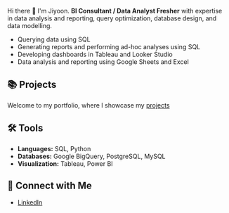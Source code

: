Hi there 👋 I'm Jiyoon.
**BI Consultant / Data Analyst Fresher** with expertise in data analysis and reporting, query optimization, database design, and data modelling.

- Querying data using SQL  
- Generating reports and performing ad-hoc analyses using SQL  
- Developing dashboards in Tableau and Looker Studio  
- Data analysis and reporting using Google Sheets and Excel  



## 📚 Projects  
Welcome to my portfolio, where I showcase my [projects](https://github.com/jiyoonjane/Portfolio_guide)



## 🛠️ Tools
- **Languages:** SQL, Python  
- **Databases:** Google BigQuery, PostgreSQL, MySQL  
- **Visualization:** Tableau, Power BI



## 🤝 Connect with Me
- [LinkedIn](https://www.linkedin.com/in/jiyoon-s-759273220/)
 
 
